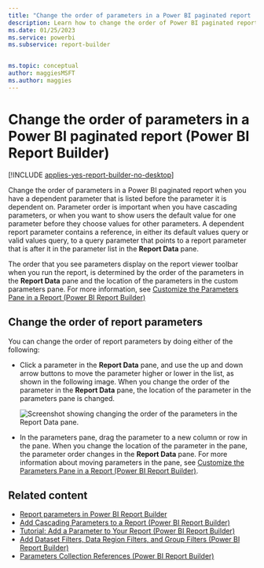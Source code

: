 ```yaml
---
title: "Change the order of parameters in a Power BI paginated report | Microsoft Docs"
description: Learn how to change the order of Power BI paginated report parameters when you have a dependent parameter that is listed out of order in Power BI Report Builder.
ms.date: 01/25/2023
ms.service: powerbi
ms.subservice: report-builder


ms.topic: conceptual
author: maggiesMSFT
ms.author: maggies
---
```

# Change the order of parameters in a Power BI paginated report (Power BI Report Builder)

[!INCLUDE [applies-yes-report-builder-no-desktop](../../includes/applies-yes-report-builder-no-desktop.md)]

  Change the order of parameters in a Power BI paginated report when you have a dependent parameter that is listed before the parameter it is dependent on. Parameter order is important when you have cascading parameters, or when you want to show users the default value for one parameter before they choose values for other parameters. A dependent report parameter contains a reference, in either its default values query or valid values query, to a query parameter that points to a report parameter that is after it in the parameter list in the **Report Data** pane.  
  
 The order that you see parameters display on the report viewer toolbar when you run the report, is determined by the order of the parameters in the **Report Data** pane and the location of the parameters in the custom parameters pane. For more information, see [Customize the Parameters Pane in a Report &#40;Power BI Report Builder&#41;](/sql/reporting-services/report-design/customize-the-parameters-pane-in-a-report-report-builder)  
  
## Change the order of report parameters  
  
You can change the order of report parameters by doing either of the following:  
  
-   Click a parameter in the **Report Data** pane, and use the up and down arrow buttons to move the parameter higher or lower in the list, as shown in the following image.  When you change the order of the parameter in the **Report Data** pane, the location of the parameter in the parameters pane is changed.  
  
     ![Screenshot showing changing the order of the parameters in the Report Data pane.](media/change-order-report-parameter-report-builder/change-order-parameters-report-data.png "Screenshot showing changing the order of the parameters in the Report Data pane.")  
  
-   In the parameters pane, drag the parameter to a new column or row in the pane. When you change the location of the parameter in the pane, the parameter order changes in the **Report Data** pane. For more information about moving parameters in the pane, see [Customize the Parameters Pane in a Report &#40;Power BI Report Builder&#41;](customize-parameters-pane-report-builder.md).  
  
## Related content

- [Report parameters in Power BI Report Builder](../parameters/report-builder-parameters.md)   
- [Add Cascading Parameters to a Report &#40;Power BI Report Builder&#41;](/sql/reporting-services/report-design/add-cascading-parameters-to-a-report-report-builder-and-ssrs)   
- [Tutorial: Add a Parameter to Your Report &#40;Power BI Report Builder&#41;](/sql/reporting-services/tutorial-add-a-parameter-to-your-report-report-builder)   
- [Add Dataset Filters, Data Region Filters, and Group Filters &#40;Power BI Report Builder&#41;](/sql/reporting-services/report-design/add-dataset-filters-data-region-filters-and-group-filters)   
- [Parameters Collection References &#40;Power BI Report Builder&#41;](built-in-collections-parameters-collection-references-report-builder.md)  
  
  
